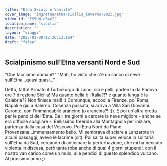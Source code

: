 ```yaml
---
title: "Etna Skialp e Vanlife"
cover_image: "img/etna/etna-sicilia_inverno-2023.jpg"
video_id: "IS5uW-c34yI"
location_name: "sicilia"
description: ""
layout: "viaggi"
date: "2023-03-08T12:26:13.164"
draft: "false"
---
```


## Scialpinismo sull'Etna versanti Nord e Sud

"Che facciamo domani?"
"Mah, ho visto che c'è un sacco di neve sull'Etna...quasi quasi..."

Detto, fatto! Armato il TurboFurgo di zaino, sci e pelli, partenza da Padova ore 7 direzione Sicilia!
Ma quanto bella è l'Italia?!? e quanto lunga è la Calabria?? Non finisce mai!! :)
Comunque, eccoci a Firenze, poi Roma, Napoli e giù a Salerno. Cosenza passata, si arriva a Villa San Giovanni. Caronte, con l'immancabile arancino (o arancina?! :)). E poi un'altra oretta per le pendici dell'Etna. 
Da li tre giorni a cercare la neve migliore - anche se era difficile sbagliare -.
Bellissimo freeride alla Montagnola per iniziare, partenza dalla casa del Vescovo.
Poi Etna Nord da Piano Provenzana...immensamento bello. Mi sembrava di sciare a Lanzarote in alcuni passaggi, avevo le lacrime (cit).
Poi salita super veloce in solitaria sull'Etna da Sud, cercando di anticipare la perturbazione, che mi ha beccato violenta in discesa, però tanta roba anche di qua!
4 giorni stupendi, con il nostro van carico come un mulo, alle pendici di questo splendido vulcano.
Al prossimo anno ;)